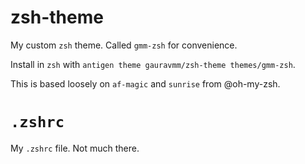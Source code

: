 # zsh-theme
My custom `zsh` theme. Called `gmm-zsh` for convenience.

Install in `zsh` with `antigen theme gauravmm/zsh-theme themes/gmm-zsh`.

This is based loosely on `af-magic` and `sunrise` from @oh-my-zsh.

# `.zshrc`

My `.zshrc` file. Not much there.